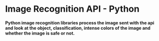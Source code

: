 # Image Recognition API - Python
#### Python image recognition libraries process the image sent with the api and look at the object, classification, intense colors of the image and whether the image is safe or not.
 
